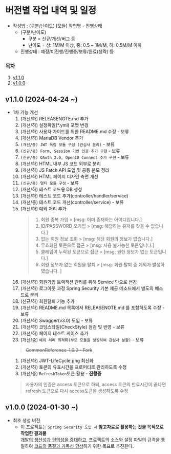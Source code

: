 # 버전별 작업 내역 및 일정
- 작성법 : (구분/난이도) [모듈] 작업명 - 진행상태
    - (구분/난이도)
        - 구분 = 신규/개선/버그 등
        - 난이도 = 상: 1M/M 이상, 중: 0.5 ~ 1M/M, 하: 0.5M/M 이하
    - 진행상태 : 예정/미진행/진행중/보류/완료(생략) 등

### 목차
1. [v1.1.0](#-v1.1.0)
1. [v1.0.0](#-v1.0.0)

## v1.1.0 (2024-04-24 ~)
- 1차 기능 개선
  1. (개선/하) RELEASENOTE.md 추가
  1. (개선/하) 설정파일(*.yml) 포맷 변경
  1. (개선/하) 사용자 가이드를 위한 README.md 수정 - 보류
  1. (개선/하) MariaDB Vendor 추가
  1. `(개선/중) JWT 독립 모듈 구성 (관심사 분리)` - 보류
  1. `(신규/중) Form, Session 기반 인증 추가 구현` - 보류
  1. `(신규/중) OAuth 2.0, OpenID Connect 추가 구현` - 보류
  1. (개선/하) HTML 내부 JS 코드 외부로 분리
  1. (개선/하) JS Fatch API 도입 및 공통 분모 정리
  1. (개선/하) HTML 페이지 디자인 측면 개선
  1. `(신규/중) 멀티 모듈 구성` - 보류
  1. (개선/하) 테스트 코드용 DB 생성
  1. (개선/하) 테스트 코드 추가(controller/handler/service)
  1. (개선/중) 테스트 코드 개선(controller/service) - 보류
  1. (개선/하) 예외 처리 추가  
     > 1. 회원 중복 가입 > [msg: 이미 존재하는 아이디입니다.]
     > 2. ID/PASSWORD 오기입 > [msg: 해당하는 유저를 찾을 수 없습니다.]
     > 3. 없는 회원 정보 조회 > [msg: 해당 회원의 정보가 없습니다.]
     > 4. 무효화된 토큰으로 접근 > [msg: 사용 불가능한 토큰입니다.]
     > 5. 클레임이 누락된 토큰으로 접근 > [msg: 권한 정보가 없는 토큰입니다.]
     > 6. 회원 정보가 없는 회원을 탈퇴 > [msg: 회원 탈퇴 중 예외가 발생하였습니다. ]
  1. (개선/하) 회원가입 트랙잭션 관리를 위해 Service 단으로 변경
  1. (개선/하) 로그아웃 과정 Spring Security 기본 제공 메소드에서 별도의 메소드로 분리
  1. (신규/하) 회원탈퇴 기능 추가
  1. (개선/하) README.md 목록에서 RELEASENOTE.md 를 포함하도록 수정 - 보류
  1. (개선/하) Swagger(v3.0) 도입 - 보류
  1. (개선/하) 코딩스타일(CheckStyle) 점검 및 반영 - 보류
  1. (개선/하) 페이지 테스트 케이스 추가
  1. (개선/중) `예외 처리 최적화(부모 모듈을 생성하여 관심사 분할)` - 보류
    > ~~CommonReference-1.0.0 - Fork~~
  1. (개선/하) JWT-LifeCycle.png 최신화
  1. (개선/하) 토큰의 유효시간을 프로퍼티로 관리하도록 수정
  1. (개선/중) `RefreshToken`토큰 활용 - **진행중**
    > 사용자의 인증은 access 토큰으로 하되, access 토큰의 만료시간이 끝나면 refresh 토큰으로 다시 access토큰을 생성하도록 수정

## v1.0.0 (2024-01-30 ~)
- 최초 생성 버전
  - 이 프로젝트는 `Spring Security 도입 시` **참고자료로 활용하는 것을 목적으로 작업한 결과물** \
    <u>개발의 생산성과 편의성을 증대하고</u>, 프로젝트의 소스와 설정 파일의 규격을 통일하여 <u>코드의 품질과 가독성 향상</u>하기 위한 목표로 추진한다. 


